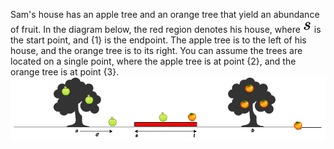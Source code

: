 Sam's house has an apple tree and an orange tree that yield an abundance of fruit. In the diagram below, the red region denotes his house, where ![Alt text](./Resources/0.svg) is the start point, and {1} is the endpoint. The apple tree is to the left of his house, and the orange tree is to its right. You can assume the trees are located on a single point, where the apple tree is at point {2}, and the orange tree is at point {3}.![alt text](./Resources/1474218925-f2a791d52c-Appleandorange2.png)